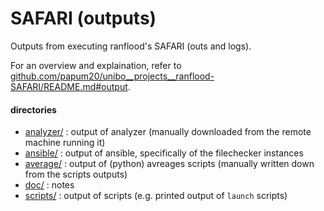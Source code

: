 # SAFARI (outputs)
Outputs from executing ranflood's SAFARI (outs and logs).

For an overview and explaination, refer to [github.com/papum20/unibo__projects__ranflood-SAFARI/README.md#output](github.com/papum20/unibo__projects__ranflood-SAFARI?tab=readme-ov-file#output).  

#### directories

*	[analyzer/](analyzer) : output of analyzer (manually downloaded from the remote machine running it)
*	[ansible/](ansible) : output of ansible, specifically of the filechecker instances
*	[average/](average) : output of (python) avreages scripts (manually written down from the scripts outputs)
*	[doc/](doc) : notes
*	[scripts/](scripts) : output of scripts (e.g. printed output of `launch` scripts)

